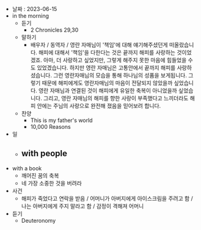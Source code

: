 - 날짜 : 2023-06-15
- in the morning
	- 듣기
		- 2 Chronicles 29,30
	- 말하기
		-  배우자 / 동역자 / 영란 자매님이 '책임'에 대해 얘기해주셨던게 떠올랐습니다. 해피에 대해서 '책임'을 다한다는 것은 끝까지 해피를 사랑하는 것이었겠죠. 아마, 더 사랑하고 싶었지만, 그렇게 해주지 못한 마음에 힘들었을 수도 있었겠습니다. 하지만 영란 자매님은 고통안에서 끝까지 해피를 사랑하셨습니다.  그런 영란자매님의 모습을 통해 하나님의 성품을 보게됩니다. 그렇기 때문에 해피에게도 영란자매님의 마음이 전달되지 않았을까 싶었습니다. 영란 자매님과 연결된 것이 해피에게 유일한 축복이 아니었을까 싶었습니다. 그리고, 영란 자매님의 해피를 향한 사랑이 부족했다고 느끼더라도 해피 안에는 주님의 사랑으로 완전해 졌음을 믿어보려 합니다.  
	- 찬양
		- This is my father's world
		- 10,000 Reasons
- 일
	- with people
		- 
- with a book
	- 깨어진 꿈의 축복
	- 네 가장 소중한 것을 버려라
- 사건
	- 해피가 죽었다고 연락을 받음 / 어머니가 아버지에게 아이스크림을 주려고 함 / 나는 아버지에게 주지 말라고 함 / 감정이 격해져 어머니
- 듣기
	- Deuteronomy 
